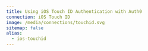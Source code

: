 ```yaml
---
title: Using iOS Touch ID Authentication with Auth0
connection: iOS Touch ID
image: /media/connections/touchid.svg
sitemap: false
alias:
  - ios-touchid
---
```

